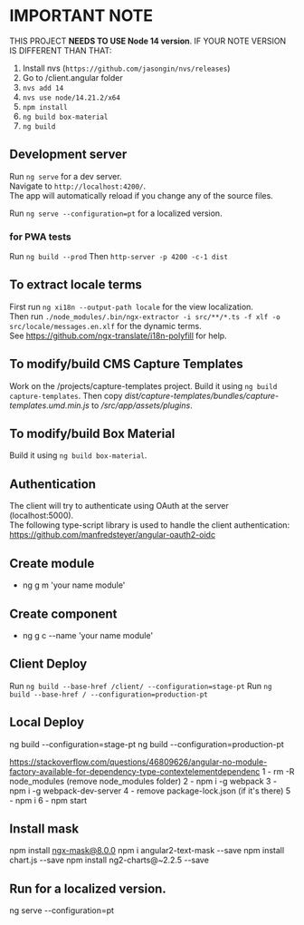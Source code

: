 # IMPORTANT NOTE
THIS PROJECT __NEEDS TO USE Node 14 version__.
IF YOUR NOTE VERSION IS DIFFERENT THAN THAT:

1. Install nvs (`https://github.com/jasongin/nvs/releases`)
2. Go to /client.angular folder
3. `nvs add 14`
4. `nvs use node/14.21.2/x64`
5. `npm install`
6. `ng build box-material`
7. `ng build`

## Development server

Run `ng serve` for a dev server.  
Navigate to `http://localhost:4200/`.  
The app will automatically reload if you change any of the source files.
  
Run `ng serve --configuration=pt` for a localized version.

### for PWA tests
Run `ng build --prod`
Then `http-server -p 4200 -c-1 dist`

## To extract locale terms

First run `ng xi18n --output-path locale` for the view localization.  
Then run `./node_modules/.bin/ngx-extractor -i src/**/*.ts -f xlf -o src/locale/messages.en.xlf` for the dynamic terms.  
See https://github.com/ngx-translate/i18n-polyfill for help.

## To modify/build CMS Capture Templates

Work on the /projects/capture-templates project.
Build it using `ng build capture-templates`.
Then copy _dist/capture-templates/bundles/capture-templates.umd.min.js_ to _/src/app/assets/plugins_.

## To modify/build Box Material

Build it using `ng build box-material`.

## Authentication

The client will try to authenticate using OAuth at the server (localhost:5000).  
The following type-script library is used to handle the client authentication:
https://github.com/manfredsteyer/angular-oauth2-oidc


## Create module
- ng g m 'your name module'

## Create component
- ng g c --name 'your name module'

## Client Deploy
Run `ng build --base-href /client/ --configuration=stage-pt`
Run `ng build --base-href / --configuration=production-pt`

## Local Deploy
ng build --configuration=stage-pt
ng build --configuration=production-pt



https://stackoverflow.com/questions/46809626/angular-no-module-factory-available-for-dependency-type-contextelementdependenc
1 - rm -R node_modules (remove node_modules folder)
2 - npm i -g webpack
3 - npm i -g webpack-dev-server
4 - remove package-lock.json (if it's there)
5 - npm i
6 - npm start


## Install mask
npm install ngx-mask@8.0.0
npm i angular2-text-mask --save
npm install chart.js --save
npm install ng2-charts@~2.2.5 --save


## Run for a localized version.
ng serve --configuration=pt